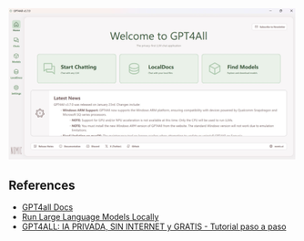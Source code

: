 

![gpt4all](../rsc/gpt4all.jpg)


## References
- [GPT4all Docs](https://docs.gpt4all.io/)
- [Run Large Language Models Locally](https://www.nomic.ai/gpt4all)
- [GPT4ALL: IA PRIVADA, SIN INTERNET y GRATIS - Tutorial paso a paso](https://www.youtube.com/watch?v=0FpCccYCm4k)